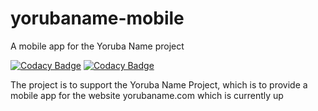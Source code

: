 # yorubaname-mobile
A mobile app for the Yoruba Name project

[![Codacy Badge](https://api.codacy.com/project/badge/Grade/a4c76faedcbf40158f5233b9a11f6437)](https://www.codacy.com?utm_source=github.com&amp;utm_medium=referral&amp;utm_content=rebirthtobi/yorubaname-mobile&amp;utm_campaign=Badge_Grade) [![Codacy Badge](https://api.codacy.com/project/badge/Coverage/a4c76faedcbf40158f5233b9a11f6437)](https://www.codacy.com?utm_source=github.com&utm_medium=referral&utm_content=rebirthtobi/yorubaname-mobile&utm_campaign=Badge_Coverage)

The project is to support the Yoruba Name Project, which is to provide a mobile app for the website yorubaname.com which is currently up
